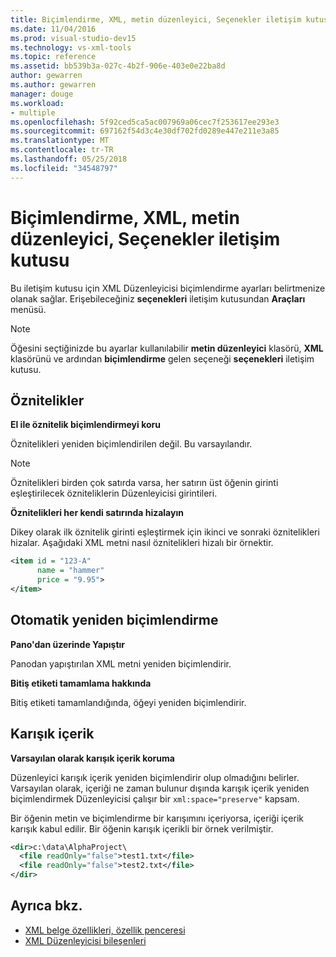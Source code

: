 ```yaml
---
title: Biçimlendirme, XML, metin düzenleyici, Seçenekler iletişim kutusu
ms.date: 11/04/2016
ms.prod: visual-studio-dev15
ms.technology: vs-xml-tools
ms.topic: reference
ms.assetid: bb539b3a-027c-4b2f-906e-403e0e22ba8d
author: gewarren
ms.author: gewarren
manager: douge
ms.workload:
- multiple
ms.openlocfilehash: 5f92ced5ca5ac007969a06cec7f253617ee293e3
ms.sourcegitcommit: 697162f54d3c4e30df702fd0289e447e211e3a85
ms.translationtype: MT
ms.contentlocale: tr-TR
ms.lasthandoff: 05/25/2018
ms.locfileid: "34548797"
---
```

# <a name="formatting-xml-text-editor-options-dialog-box"></a>Biçimlendirme, XML, metin düzenleyici, Seçenekler iletişim kutusu

Bu iletişim kutusu için XML Düzenleyicisi biçimlendirme ayarları belirtmenize olanak sağlar. Erişebileceğiniz **seçenekleri** iletişim kutusundan **Araçları** menüsü.

> [!NOTE]
> Öğesini seçtiğinizde bu ayarlar kullanılabilir **metin düzenleyici** klasörü, **XML** klasörünü ve ardından **biçimlendirme** gelen seçeneği **seçenekleri** iletişim kutusu.

## <a name="attributes"></a>Öznitelikler
 **El ile öznitelik biçimlendirmeyi koru**

 Öznitelikleri yeniden biçimlendirilen değil. Bu varsayılandır.

> [!NOTE]
> Öznitelikleri birden çok satırda varsa, her satırın üst öğenin girinti eşleştirilecek özniteliklerin Düzenleyicisi girintileri.

 **Öznitelikleri her kendi satırında hizalayın**

 Dikey olarak ilk öznitelik girinti eşleştirmek için ikinci ve sonraki öznitelikleri hizalar. Aşağıdaki XML metni nasıl öznitelikleri hizalı bir örnektir.

```xml
<item id = "123-A"
      name = "hammer"
      price = "9.95">
</item>
```

## <a name="auto-reformat"></a>Otomatik yeniden biçimlendirme
 **Pano'dan üzerinde Yapıştır**

 Panodan yapıştırılan XML metni yeniden biçimlendirir.

 **Bitiş etiketi tamamlama hakkında**

 Bitiş etiketi tamamlandığında, öğeyi yeniden biçimlendirir.

## <a name="mixed-content"></a>Karışık içerik
 **Varsayılan olarak karışık içerik koruma**

 Düzenleyici karışık içerik yeniden biçimlendirir olup olmadığını belirler. Varsayılan olarak, içeriği ne zaman bulunur dışında karışık içerik yeniden biçimlendirmek Düzenleyicisi çalışır bir `xml:space="preserve"` kapsam.

 Bir öğenin metin ve biçimlendirme bir karışımını içeriyorsa, içeriği içerik karışık kabul edilir. Bir öğenin karışık içerikli bir örnek verilmiştir.

```xml
<dir>c:\data\AlphaProject\
  <file readOnly="false">test1.txt</file>
  <file readOnly="false">test2.txt</file>
</dir>
```

## <a name="see-also"></a>Ayrıca bkz.

- [XML belge özellikleri, özellik penceresi](../xml-tools/xml-document-properties-properties-window.md)
- [XML Düzenleyicisi bileşenleri](../xml-tools/xml-editor-components.md)